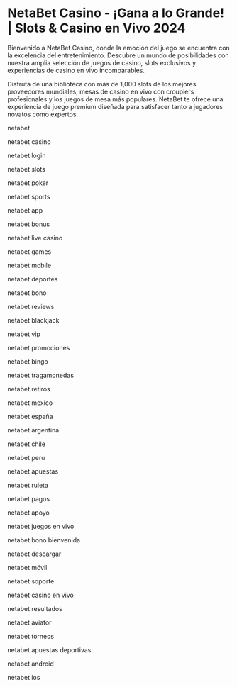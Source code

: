# NetaBet Casino - ¡Gana a lo Grande! | Slots & Casino en Vivo 2024

Bienvenido a NetaBet Casino, donde la emoción del juego se encuentra con la excelencia del entretenimiento. Descubre un mundo de posibilidades con nuestra amplia selección de juegos de casino, slots exclusivos y experiencias de casino en vivo incomparables.

Disfruta de una biblioteca con más de 1,000 slots de los mejores proveedores mundiales, mesas de casino en vivo con croupiers profesionales y los juegos de mesa más populares. NetaBet te ofrece una experiencia de juego premium diseñada para satisfacer tanto a jugadores novatos como expertos.

netabet

netabet casino

netabet login

netabet slots

netabet poker

netabet sports

netabet app

netabet bonus

netabet live casino

netabet games

netabet mobile

netabet deportes

netabet bono

netabet reviews

netabet blackjack

netabet vip

netabet promociones

netabet bingo

netabet tragamonedas

netabet retiros

netabet mexico

netabet españa

netabet argentina

netabet chile

netabet peru

netabet apuestas

netabet ruleta

netabet pagos

netabet apoyo

netabet juegos en vivo

netabet bono bienvenida

netabet descargar

netabet móvil

netabet soporte

netabet casino en vivo

netabet resultados

netabet aviator

netabet torneos

netabet apuestas deportivas

netabet android

netabet ios
